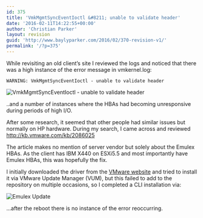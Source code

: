 ```yaml
---
id: 375
title: 'VmkMgmtSyncEventIoctl &#8211; unable to validate header'
date: '2016-02-11T14:22:55+00:00'
author: 'Christian Parker'
layout: revision
guid: 'http://www.baylyparker.com/2016/02/370-revision-v1/'
permalink: '/?p=375'
---
```


While revisiting an old client’s site I reviewed the logs and noticed that there was a high instance of the error message in vmkernel.log:

```
WARNING: VmkMgmtSyncEventIoctl - unable to validate header
```

![VmkMgmtSyncEventIoctl - unable to validate header](https://i0.wp.com/www.baylyparker.com/wp-content/uploads/2016/02/Emulex-error.jpg?resize=808%2C67)

..and a number of instances where the HBAs had becoming unresponsive during periods of high I/O.

After some research, it seemed that other people had similar issues but normally on HP hardware. During my search, I came across and reviewed <http://kb.vmware.com/kb/2086025>

The article makes no mention of server vendor but solely about the Emulex HBAs. As the client has IBM X440 on ESXi5.5 and most importantly have Emulex HBAs, this was hopefully the fix.

I initially downloaded the driver from the [VMware website](https://my.vmware.com/web/vmware/details?downloadGroup=DT-ESXI55-EMULEX-LPFC-10234018&productId=353) and tried to install it via VMware Update Manager (VUM), but this failed to add to the repository on multiple occasions, so I completed a CLI installation via:

![Emulex Update](https://i0.wp.com/www.baylyparker.com/wp-content/uploads/2016/02/Emulex.jpg?resize=666%2C169)

…after the reboot there is no instance of the error reoccurring.